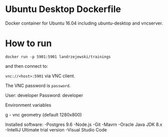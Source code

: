 # Ubuntu Desktop Dockerfile

Docker container for Ubuntu 16.04 including ubuntu-desktop and vncserver.

# How to run

`docker run -p 5901:5901 landrzejewski/trainings`

and then connect to:

`vnc://<host>:5901` via VNC client.

The VNC password is `password`.

User: developer
Password: developer

Environment variables

g - vnc geometry (default 1280x800)

Installed software:
-Postgres 9.6
-Node.js
-Git
-Mavrn
-Oracle Java JDK 8.x
-IntelliJ Ultimate trial version
-Visual Studio Code

